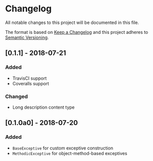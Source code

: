 # Changelog
All notable changes to this project will be documented in this file.

The format is based on [Keep a Changelog](http://keepachangelog.com/en/1.0.0/)
and this project adheres to [Semantic Versioning](http://semver.org/spec/v2.0.0.html).

## [0.1.1] - 2018-07-21
### Added
 - TravisCI support
 - Coveralls support

### Changed
 - Long description content type

## [0.1.0a0] - 2018-07-20
### Added
 - `BaseExceptive` for custom exceptive construction
 - `MethodicExceptive` for object-method-based exceptives

